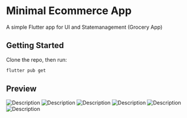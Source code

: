 # Minimal Ecommerce App

A simple Flutter app for UI and Statemanagement (Grocery App)

## Getting Started

Clone the repo, then run:

```bash
flutter pub get
```

## Preview
![Description](scrn_shots/home_page_ui.png)
![Description](scrn_shots/cart_page_ui.png)
![Description](scrn_shots/product_list_page_ui.png)
![Description](scrn_shots/product_view_page.png)
![Description](scrn_shots/profile_page.png)
![Description](scrn_shots/checkout_page.png)